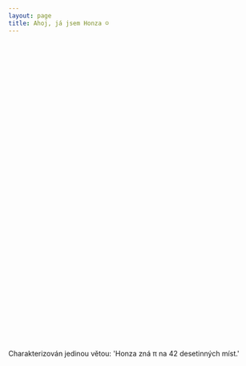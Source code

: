```yaml
---
layout: page
title: Ahoj, já jsem Honza ☺
---
```

<script type="text/javascript">
    /*!
    * Create an array of word objects, each representing a word in the cloud
    */
    var word_array = [
        {text: "Honza", weight: 10},
        {text: "Instruktoři Brno", weight: 7},
        {text: "IS kurs", weight: 7},
        {text: "Lužánky", weight: 5},
        {text: "GVID", weight: 5},
        {text: "Vláčky", weight: 9},
        {text: "Informatika", weight: 9},
        {text: "fyzika", weight: 7},
        {text: "chemie", weight: 7},
        {text: "matika", weight: 7},
        {text: "experimenty", weight: 6},
        {text: "laboratoř na lodžii", weight: 3},
        {text: "SW pro řízení vláčků", weight: 5},
        {text: "mikrokontroléry", weight: 5},
        {text: "Delphi", weight: 4},
        {text: "C", weight: 4},
        {text: "C++", weight: 4},
        {text: "hardware", weight: 5},
        {text: "zážitek", weight: 7},
        {text: "MaFyE", weight: 3},
        {text: "EXPA", weight: 3},
        {text: "KSI", weight: 9},
        {text: "K-SCUK", weight: 9},
        {text: "LTP", weight: 3},
        {text: "výstavy kolejišť", weight: 4},
        {text: "TV@J", weight: 0},
        {text: "C++", weight: 4},
        {text: "hardware", weight: 5},
        {text: "zážitek", weight: 7},
        {text: "MaFyE", weight: 2},
        {text: "EXPA", weight: 2},
        {text: "výstavy kolejišť", weight: 4},
        {text: "TV@J", weight: 2},
        {text: "N-trophy", weight: 4},
        {text: "Diversity", weight: 2},
        {text: "InterLos", weight: 3},
        {text: "InterSoB", weight: 6},
        {text: "fotografování", weight: 4},
        {text: "6.F", weight: 3},
        {text: "Vídeňka", weight: 3},
        {text: "super třída", weight: 3},
        {text: "ničitel skel", weight: 2},
        {text: "šifrovačky", weight: 5},
        {text: "NaPalmNě", weight: 3},
        {text: "Sendvič", weight: 3},
        {text: "Olymiáda v programování", weight: 5},
        {text: "Fyzikální olympiáda", weight: 3},
        {text: "Soustředka", weight: 7},
        {text: "JCMM", weight: 5},
        {text: "PPNS", weight: 5},
        {text: "BSOD", weight: 5},
        {text: "Glofunkt Hakrsex", weight: 5},
        {text: "KMŽ Brno I", weight: 7},
        {text: "Palapeli", weight: 3},
        {text: "kamarádi", weight: 8},
        {text: "výuka", weight: 8},
        {text: "věda", weight: 8},
        {text: "ztřeštěnost", weight: 7},
        {text: "exaktno", weight: 7},
        {text: "společenský tanec", weight: 5},
        {text: "výlety", weight: 5},
        {text: "běžky", weight: 5},
        {text: "turistika", weight: 5},
        {text: "puťáky", weight: 3},
        {text: "elektronika", weight: 5},
        {text: "RedBot", weight: 3},
        {text: "legrace", weight: 2},
        {text: "stargate", weight: 2},
        {text: "skleník", weight: 2},
        {text: "stromeček do školy", weight: 2},
        {text: "linux", weight: 4},
        {text: "t-exkurze", weight: 2},
        {text: "týmové soutěže", weight: 5},
        {text: "TERKA|17", weight: 2},
        {text: "TeX", weight: 3},
        {text: "preciznost", weight: 2},
        {text: "učitel programování", weight: 6},
        {text: " :(){ :|:& };:", weight: 1},
        {text: "sytematičnost", weight: 1},
        {text: "pořádek", weight: 1},
        {text: "nepořádek", weight: 1},
        {text: "spolupráce", weight: 1},
        {text: "Tmou", weight: 3},
        {text: "42", weight: 3},
        {text: "FI", weight: 9},
        {text: "MUNI", weight: 6},
        {text: "Domča", weight: 3},
        {text: "Štěpánka", weight: 3},
        {text: "ParaDiSe", weight: 2},
        {text: "PoznejFI", weight: 5},
        {text: "Zvěřinec", weight: 7},
        {text: "Python", weight: 4},
    ];
    $(function() {
        // When DOM is ready, select the container element and call the jQCloud method, passing the array of words as the first argument.
        $("#tags").jQCloud(word_array);
    });
</script>

<div id="tags" style="width: 100%; height: 600px;"></div>

Charakterizován jedinou větou: 'Honza zná &pi; na 42 desetinných míst.'
